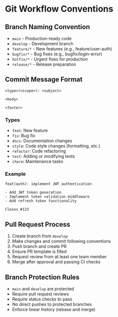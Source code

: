 # Git Workflow Conventions

## Branch Naming Convention
- `main` - Production-ready code
- `develop` - Development branch
- `feature/*` - New features (e.g., feature/user-auth)
- `bugfix/*` - Bug fixes (e.g., bugfix/login-error)
- `hotfix/*` - Urgent fixes for production
- `release/*` - Release preparation

## Commit Message Format
```
<type>(<scope>): <subject>

<body>

<footer>
```

### Types
- `feat`: New feature
- `fix`: Bug fix
- `docs`: Documentation changes
- `style`: Code style changes (formatting, etc.)
- `refactor`: Code refactoring
- `test`: Adding or modifying tests
- `chore`: Maintenance tasks

### Example
```
feat(auth): implement JWT authentication

- Add JWT token generation
- Implement token validation middleware
- Add refresh token functionality

Closes #123
```

## Pull Request Process
1. Create branch from `develop`
2. Make changes and commit following conventions
3. Push branch and create PR
4. Ensure PR template is filled
5. Request review from at least one team member
6. Merge after approval and passing CI checks

## Branch Protection Rules
- `main` and `develop` are protected
- Require pull request reviews
- Require status checks to pass
- No direct pushes to protected branches
- Enforce linear history (rebase and merge) 